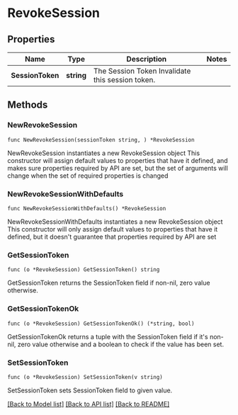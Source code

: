 # RevokeSession

## Properties

Name | Type | Description | Notes
------------ | ------------- | ------------- | -------------
**SessionToken** | **string** | The Session Token  Invalidate this session token. | 

## Methods

### NewRevokeSession

`func NewRevokeSession(sessionToken string, ) *RevokeSession`

NewRevokeSession instantiates a new RevokeSession object
This constructor will assign default values to properties that have it defined,
and makes sure properties required by API are set, but the set of arguments
will change when the set of required properties is changed

### NewRevokeSessionWithDefaults

`func NewRevokeSessionWithDefaults() *RevokeSession`

NewRevokeSessionWithDefaults instantiates a new RevokeSession object
This constructor will only assign default values to properties that have it defined,
but it doesn't guarantee that properties required by API are set

### GetSessionToken

`func (o *RevokeSession) GetSessionToken() string`

GetSessionToken returns the SessionToken field if non-nil, zero value otherwise.

### GetSessionTokenOk

`func (o *RevokeSession) GetSessionTokenOk() (*string, bool)`

GetSessionTokenOk returns a tuple with the SessionToken field if it's non-nil, zero value otherwise
and a boolean to check if the value has been set.

### SetSessionToken

`func (o *RevokeSession) SetSessionToken(v string)`

SetSessionToken sets SessionToken field to given value.



[[Back to Model list]](../README.md#documentation-for-models) [[Back to API list]](../README.md#documentation-for-api-endpoints) [[Back to README]](../README.md)


